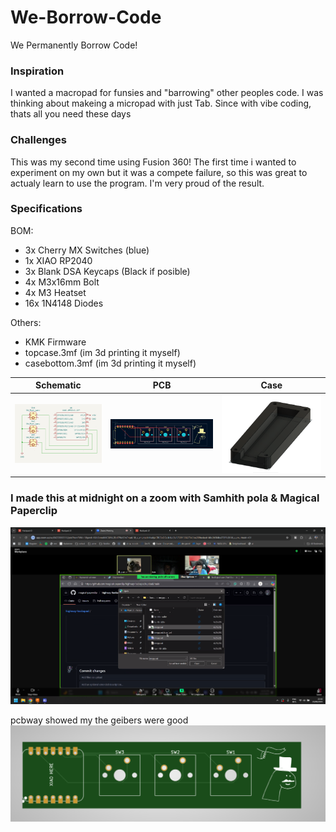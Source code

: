 # We-Borrow-Code
We Permanently Borrow Code!

### Inspiration
I wanted a macropad for funsies and "barrowing" other peoples code.
I was thinking about makeing a micropad with just Tab. Since with vibe coding, thats all you need these days

### Challenges

This was my second time using Fusion 360! The first time i wanted to experiment on my own but it was a compete failure, so this was great to actualy learn to use the program. I'm very proud of the result.

### Specifications

BOM: 
- 3x Cherry MX Switches (blue)
- 1x XIAO RP2040
- 3x Blank DSA Keycaps (Black if posible)
- 4x M3x16mm Bolt
- 4x M3 Heatset
- 16x 1N4148 Diodes

Others:
- KMK Firmware
- topcase.3mf (im 3d printing it myself)
- casebottom.3mf (im 3d printing it myself)

Schematic            |  PCB         |   Case
:-------------------------:|:-------------------------:|:-------------------------:|
![image](images/schematic.png)    |  ![image](images/pcb.png)  | ![image](images/fusion.png)


### I made this at midnight on a zoom with Samhith pola & Magical Paperclip
![image](images/zoom.png)


pcbway showed my the geibers were good
![image](images/geibers.png)